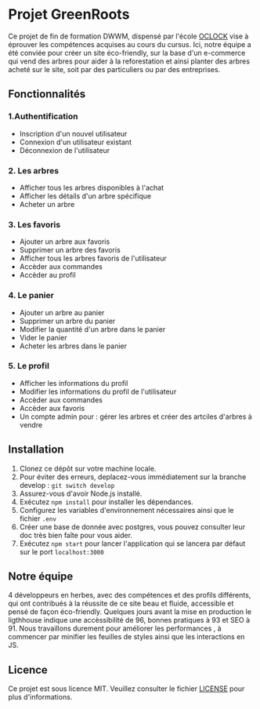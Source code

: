 # Projet GreenRoots

Ce projet de fin de formation DWWM, dispensé par l'école [OCLOCK](https://oclock.io/) vise à éprouver les compétences acquises au cours du cursus.
Ici, notre équipe a été conviée pour créer un site éco-friendly, sur la base d'un e-commerce qui vend des arbres pour aider à la reforestation et ainsi planter des arbres acheté sur le site, soit par des particuliers ou par des entreprises.

## Fonctionnalités

### 1.Authentification

- Inscription d'un nouvel utilisateur
- Connexion d'un utilisateur existant
- Déconnexion de l'utilisateur

### 2. Les arbres

- Afficher tous les arbres disponibles à l'achat
- Afficher les détails d'un arbre spécifique
- Acheter un arbre

### 3. Les favoris

- Ajouter un arbre aux favoris
- Supprimer un arbre des favoris
- Afficher tous les arbres favoris de l'utilisateur
- Accèder aux commandes
- Accèder au profil

### 4. Le panier

- Ajouter un arbre au panier
- Supprimer un arbre du panier
- Modifier la quantité d'un arbre dans le panier
- Vider le panier
- Acheter les arbres dans le panier

### 5. Le profil

- Afficher les informations du profil
- Modifier les informations du profil de l'utilisateur
- Accèder aux commandes
- Accèder aux favoris
- Un compte admin pour : gérer les arbres et créer des artciles d'arbres à vendre
  
## Installation

1. Clonez ce dépôt sur votre machine locale.
2. Pour éviter des erreurs, deplacez-vous immédiatement sur la branche develop : `git switch develop`
3. Assurez-vous d'avoir Node.js installé.
4. Exécutez `npm install` pour installer les dépendances.
5. Configurez les variables d'environnement nécessaires ainsi que le fichier `.env`
6. Créer une base de donnée avec postgres, vous pouvez consulter leur doc très bien faîte pour vous aider.
7. Exécutez `npm start` pour lancer l'application qui se lancera par défaut sur le port `localhost:3000`

## Notre équipe

4 développeurs en herbes, avec des compétences et des profils différents, qui ont contribués à la réussite de ce site beau 
et fluide, accessible et pensé de façon éco-friendly. 
Quelques jours avant la mise en production le ligthhouse indique une accèssibilité de 96, bonnes pratiques à 93 et SEO à 91.
Nous travaillons durement pour améliorer les performances , à commencer par minifier les feuilles de styles ainsi que les interactions en JS.


## Licence

Ce projet est sous licence MIT. Veuillez consulter le fichier [LICENSE](LICENSE) pour plus d'informations.
